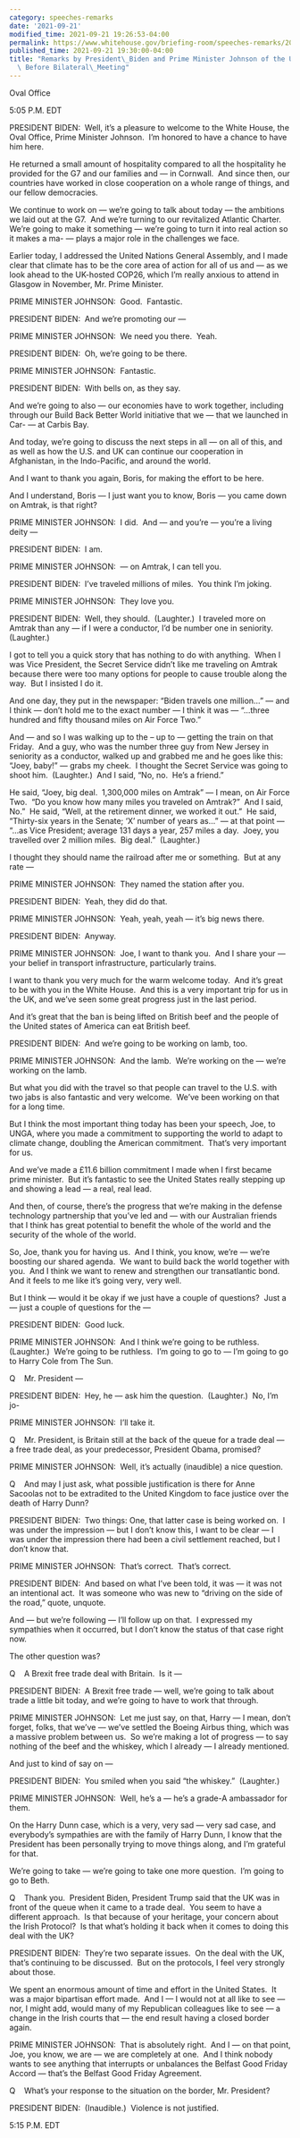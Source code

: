 ```yaml
---
category: speeches-remarks
date: '2021-09-21'
modified_time: 2021-09-21 19:26:53-04:00
permalink: https://www.whitehouse.gov/briefing-room/speeches-remarks/2021/09/21/remarks-by-president-biden-and-prime-minister-johnson-of-the-united-kingdom-before-bilateral-meeting/
published_time: 2021-09-21 19:30:00-04:00
title: "Remarks by President\_Biden and Prime Minister Johnson of the United Kingdom\
  \ Before Bilateral\_Meeting"
---
```

 
Oval Office

5:05 P.M. EDT

PRESIDENT BIDEN:  Well, it’s a pleasure to welcome to the White House,
the Oval Office, Prime Minister Johnson.  I’m honored to have a chance
to have him here. 

He returned a small amount of hospitality compared to all the
hospitality he provided for the G7 and our families and — in Cornwall. 
And since then, our countries have worked in close cooperation on a
whole range of things, and our fellow democracies. 

We continue to work on — we’re going to talk about today — the ambitions
we laid out at the G7.  And we’re turning to our revitalized Atlantic
Charter.  We’re going to make it something — we’re going to turn it into
real action so it makes a ma- — plays a major role in the challenges we
face. 

Earlier today, I addressed the United Nations General Assembly, and I
made clear that climate has to be the core area of action for all of us
and — as we look ahead to the UK-hosted COP26, which I’m really anxious
to attend in Glasgow in November, Mr. Prime Minister.

PRIME MINISTER JOHNSON:  Good.  Fantastic.  
  
PRESIDENT BIDEN:  And we’re promoting our —

PRIME MINISTER JOHNSON:  We need you there.  Yeah.  
  
PRESIDENT BIDEN:  Oh, we’re going to be there.

PRIME MINISTER JOHNSON:  Fantastic.  
  
PRESIDENT BIDEN:  With bells on, as they say.  
  
And we’re going to also — our economies have to work together, including
through our Build Back Better World initiative that we — that we
launched in Car- — at Carbis Bay. 

And today, we’re going to discuss the next steps in all — on all of
this, and as well as how the U.S. and UK can continue our cooperation in
Afghanistan, in the Indo-Pacific, and around the world. 

And I want to thank you again, Boris, for making the effort to be here. 

And I understand, Boris — I just want you to know, Boris — you came down
on Amtrak, is that right?

PRIME MINISTER JOHNSON:  I did.  And — and you’re — you’re a living
deity —

PRESIDENT BIDEN:  I am.   
  
PRIME MINISTER JOHNSON:  — on Amtrak, I can tell you.

PRESIDENT BIDEN:  I’ve traveled millions of miles.  You think I’m
joking.

PRIME MINISTER JOHNSON:  They love you.

PRESIDENT BIDEN:  Well, they should.  (Laughter.)  I traveled more on
Amtrak than any — if I were a conductor, I’d be number one in
seniority.  (Laughter.) 

I got to tell you a quick story that has nothing to do with anything. 
When I was Vice President, the Secret Service didn’t like me traveling
on Amtrak because there were too many options for people to cause
trouble along the way.  But I insisted I do it. 

And one day, they put in the newspaper: “Biden travels one million…” —
and I think — don’t hold me to the exact number — I think it was —
“…three hundred and fifty thousand miles on Air Force Two.”

And — and so I was walking up to the – up to — getting the train on that
Friday.  And a guy, who was the number three guy from New Jersey in
seniority as a conductor, walked up and grabbed me and he goes like
this: “Joey, baby!” — grabs my cheek.  I thought the Secret Service was
going to shoot him.  (Laughter.)  And I said, “No, no.  He’s a friend.”

He said, “Joey, big deal.  1,300,000 miles on Amtrak” — I mean, on Air
Force Two.  “Do you know how many miles you traveled on Amtrak?”  And I
said, No.”  He said, “Well, at the retirement dinner, we worked it
out.”  He said, “Thirty-six years in the Senate; ‘X’ number of years
as…” — at that point — “…as Vice President; average 131 days a year, 257
miles a day.  Joey, you travelled over 2 million miles.  Big deal.” 
(Laughter.) 

I thought they should name the railroad after me or something.  But at
any rate —

PRIME MINISTER JOHNSON:  They named the station after you. 

PRESIDENT BIDEN:  Yeah, they did do that.

PRIME MINISTER JOHNSON:  Yeah, yeah, yeah — it’s big news there.

PRESIDENT BIDEN:  Anyway. 

PRIME MINISTER JOHNSON:  Joe, I want to thank you.  And I share your —
your belief in transport infrastructure, particularly trains. 

I want to thank you very much for the warm welcome today.  And it’s
great to be with you in the White House.  And this is a very important
trip for us in the UK, and we’ve seen some great progress just in the
last period. 

And it’s great that the ban is being lifted on British beef and the
people of the United states of America can eat British beef.

PRESIDENT BIDEN:  And we’re going to be working on lamb, too.

PRIME MINISTER JOHNSON:  And the lamb.  We’re working on the — we’re
working on the lamb. 

But what you did with the travel so that people can travel to the U.S.
with two jabs is also fantastic and very welcome.  We’ve been working on
that for a long time.

But I think the most important thing today has been your speech, Joe, to
UNGA, where you made a commitment to supporting the world to adapt to
climate change, doubling the American commitment.  That’s very important
for us. 

And we’ve made a £11.6 billion commitment I made when I first became
prime minister.  But it’s fantastic to see the United States really
stepping up and showing a lead — a real, real lead.

And then, of course, there’s the progress that we’re making in the
defense technology partnership that you’ve led and — with our Australian
friends that I think has great potential to benefit the whole of the
world and the security of the whole of the world. 

So, Joe, thank you for having us.  And I think, you know, we’re — we’re
boosting our shared agenda.  We want to build back the world together
with you.  And I think we want to renew and strengthen our transatlantic
bond.  And it feels to me like it’s going very, very well.

But I think — would it be okay if we just have a couple of questions? 
Just a — just a couple of questions for the —

PRESIDENT BIDEN:  Good luck.

PRIME MINISTER JOHNSON:  And I think we’re going to be ruthless. 
(Laughter.)  We’re going to be ruthless.  I’m going to go to — I’m going
to go to Harry Cole from The Sun.

Q    Mr. President —

PRESIDENT BIDEN:  Hey, he — ask him the question.  (Laughter.)  No, I’m
jo-

PRIME MINISTER JOHNSON:  I’ll take it.

Q    Mr. President, is Britain still at the back of the queue for a
trade deal — a free trade deal, as your predecessor, President Obama,
promised? 

PRIME MINISTER JOHNSON:  Well, it’s actually (inaudible) a nice
question.

Q    And may I just ask, what possible justification is there for Anne
Sacoolas not to be extradited to the United Kingdom to face justice over
the death of Harry Dunn?

PRESIDENT BIDEN:  Two things: One, that latter case is being worked on. 
I was under the impression — but I don’t know this, I want to be clear —
I was under the impression there had been a civil settlement reached,
but I don’t know that.

PRIME MINISTER JOHNSON:  That’s correct.  That’s correct.

PRESIDENT BIDEN:  And based on what I’ve been told, it was — it was not
an intentional act.  It was someone who was new to “driving on the side
of the road,” quote, unquote.

And — but we’re following — I’ll follow up on that.  I expressed my
sympathies when it occurred, but I don’t know the status of that case
right now.

The other question was?

Q    A Brexit free trade deal with Britain.  Is it —

PRESIDENT BIDEN:  A Brexit free trade — well, we’re going to talk about
trade a little bit today, and we’re going to have to work that through.

PRIME MINISTER JOHNSON:  Let me just say, on that, Harry — I mean, don’t
forget, folks, that we’ve — we’ve settled the Boeing Airbus thing, which
was a massive problem between us.  So we’re making a lot of progress —
to say nothing of the beef and the whiskey, which I already — I already
mentioned.

And just to kind of say on —

PRESIDENT BIDEN:  You smiled when you said “the whiskey.”  (Laughter.)

PRIME MINISTER JOHNSON:  Well, he’s a — he’s a grade-A ambassador for
them.

On the Harry Dunn case, which is a very, very sad — very sad case, and
everybody’s sympathies are with the family of Harry Dunn, I know that
the President has been personally trying to move things along, and I’m
grateful for that.

We’re going to take — we’re going to take one more question.  I’m going
to go to Beth.

Q    Thank you.  President Biden, President Trump said that the UK was
in front of the queue when it came to a trade deal.  You seem to have a
different approach.  Is that because of your heritage, your concern
about the Irish Protocol?  Is that what’s holding it back when it comes
to doing this deal with the UK?

PRESIDENT BIDEN:  They’re two separate issues.  On the deal with the UK,
that’s continuing to be discussed.  But on the protocols, I feel very
strongly about those.

We spent an enormous amount of time and effort in the United States.  It
was a major bipartisan effort made.  And I — I would not at all like to
see — nor, I might add, would many of my Republican colleagues like to
see — a change in the Irish courts that — the end result having a closed
border again.

PRIME MINISTER JOHNSON:  That is absolutely right.  And I — on that
point, Joe, you know, we are — we are completely at one.  And I think
nobody wants to see anything that interrupts or unbalances the Belfast
Good Friday Accord — that’s the Belfast Good Friday Agreement.

Q    What’s your response to the situation on the border, Mr. President?

PRESIDENT BIDEN:  (Inaudible.)  Violence is not justified.

5:15 P.M. EDT
